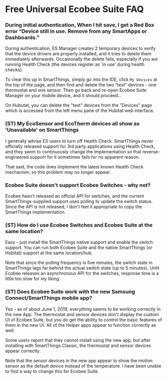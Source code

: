 Free Universal Ecobee Suite FAQ 
======================================================

### During initial authentication, When I hit save, I get a Red Box error “Device still in use. Remove from any SmartApps or Dashboards.” 

During authentication, ES Manager creates 2 temporary devices to verify that the device drivers are properly installed, and it tries to delete them immediately afterwards. Occasionally the delete fails, especially if you are running Health Check (the devices register as 'in use' during health checks). 

To clear this up in SmartThings, simply go into the IDE, click `My Devices` at the top of the page, and then find and delete the two “test” devices - one thermostat and one sensor. Then go back and re-open Ecobee Suite Manager on your mobile device, and it should proceed…

On Hubutat, you can delete the "test" devices from the "Devices" page which is accessed from the left menu pane of the Hubitat web interface.

### (ST) My EcoSensor and EcoTherm devices all show as 'Unavailable' on SmartThings

I generally advise ES users to turn off Health Check. SmartThings never officially released support for 3rd party applications using Health Check, and they seem to continuously change the implementation so that reverse-engineered support for it sometimes fails for no apparent reason.

That said, the code does implement the latest known Health Check mechanism, so this problem may no longer appear.

### Ecobee Suite doesn't support Ecobee Switches - why not?

Ecobee hasn't released an official API for switches, and the current SmartThings-supplied support uses polling to update the switch status. Since the API is not released, I don't feel it appropriate to copy the SmartThings implementation.

### (ST) How do I use Ecobee Switches and Ecobee Suite at the same location?

Easy - just install the SmartThings native support and enable the switch support. You can run both Ecobee Suite and the native SmartThings (or Hubitat) support at the same location/hub.

Note that since the polling frequency is five minutes, the switch state in SmartThings lags far behind the actual switch state (up to 5 minutes). Until Ecobee releases an asynchronous API for the switches, response time is a little too slow for my liking.

### (ST) Does Ecobee Suite work with the new Samsung Connect/SmartThings mobile app?

Yes - as of about June 1, 2019, everything seems to be working correctly in the new App. The thermostat and sensor devices don't display the custom UI of Ecobee Suite, but you do get the ability to control the basic features of them in the new UI. All of the Helper apps appear to function correctly as well.

Some users report that they cannot install using the new app, but after installing with SmartThings Classic, the thermostat and sensor devices appear correctly.

Note that the sensor devices in the new app appear to show the motion sensor as the default device instead of the temperature. I have been unable to find a way to change this for Ecobee Suite.
